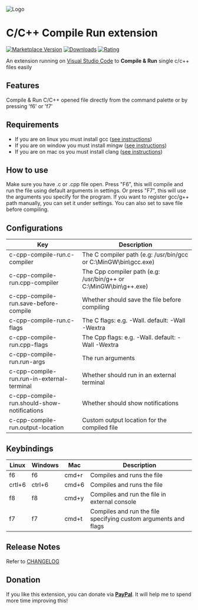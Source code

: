 ![Logo](resources/logo.png)

# C/C++ Compile Run extension

[![Marketplace Version](https://vsmarketplacebadge.apphb.com/version-short/danielpinto8zz6.c-cpp-compile-run.svg)](https://marketplace.visualstudio.com/items?itemName=danielpinto8zz6.c-cpp-compile-run)
[![Downloads](https://vsmarketplacebadge.apphb.com/downloads-short/danielpinto8zz6.c-cpp-compile-run.svg)](https://marketplace.visualstudio.com/items?itemName=danielpinto8zz6.c-cpp-compile-run)
[![Rating](https://vsmarketplacebadge.apphb.com/rating-short/danielpinto8zz6.c-cpp-compile-run.svg)](https://marketplace.visualstudio.com/items?itemName=danielpinto8zz6.c-cpp-compile-run)


An extension running on [Visual Studio Code](https://code.visualstudio.com) to **Compile & Run** single c/c++ files easily

## Features

Compile & Run C/C++ opened file directly from the command palette or by pressing 'f6' or 'f7'

## Requirements

* If you are on linux you must install gcc ([see instructions](docs/COMPILER_SETUP.md#Linux))
* If you are on window you must install mingw ([see instructions](docs/COMPILER_SETUP.md#Windows))
* If you are on mac os you must install clang ([see instructions](docs/COMPILER_SETUP.md#MacOS))
## How to use
Make sure you have .c or .cpp file open.
Press "F6", this will compile and run the file using default arguments in settings.
Or press "F7", this will use the arguments you specify for the program.
If you want to register gcc/g++ path manually, you can set it under settings.
You can also set to save file before compiling.

## Configurations
| Key | Description |
| ------------ | ------------ |
| c-cpp-compile-run.c-compiler | The C compiler path (e.g: /usr/bin/gcc or C:\\MinGW\\bin\\gcc.exe) |
| c-cpp-compile-run.cpp-compiler | The Cpp compiler path (e.g: /usr/bin/g++ or C:\\MinGW\\bin\\g++.exe) |
| c-cpp-compile-run.save-before-compile | Whether should save the file before compiling |
| c-cpp-compile-run.c-flags | The C flags: e.g. -Wall. default: -Wall -Wextra |
| c-cpp-compile-run.cpp-flags | The Cpp flags: e.g. -Wall. default: -Wall -Wextra |
| c-cpp-compile-run.run-args | The run arguments |
| c-cpp-compile-run.run-in-external-terminal | Whether should run in an external terminal |
| c-cpp-compile-run.should-show-notifications | Whether should show notifications |
| c-cpp-compile-run.output-location | Custom output location for the compiled file |

## Keybindings
| Linux  | Windows | Mac | Description  |
| ------------ | ------------ | ------------ | ------------ |
| f6  | f6 | cmd+r | Compiles and runs the file  |
| crtl+6  | ctrl+6 | cmd+6 | Compiles and runs the file  |
| f8  | f8 |	cmd+y  | Compiles and run the file in external console  |
| f7 | f7 | cmd+t | Compiles and run the file specifying custom arguments and flags  |

## Release Notes

Refer to [CHANGELOG](CHANGELOG.md)

## Donation

If you like this extension, you can donate via **[PayPal](https://www.paypal.me/danielpinto8zz6)**. It will help me to spend more time improving this!
